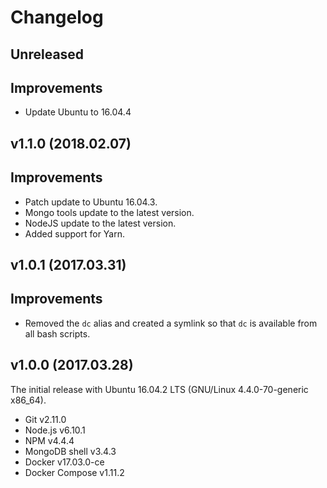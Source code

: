 # Changelog

## Unreleased

## Improvements

- Update Ubuntu to 16.04.4

## v1.1.0 (2018.02.07)

## Improvements

- Patch update to Ubuntu 16.04.3.
- Mongo tools update to the latest version.
- NodeJS update to the latest version.
- Added support for Yarn.

## v1.0.1 (2017.03.31)

## Improvements

- Removed the `dc` alias and created a symlink so that `dc` is available from all bash scripts.

## v1.0.0 (2017.03.28)

The initial release with Ubuntu 16.04.2 LTS (GNU/Linux 4.4.0-70-generic x86_64).

- Git v2.11.0
- Node.js v6.10.1
- NPM v4.4.4
- MongoDB shell v3.4.3
- Docker v17.03.0-ce
- Docker Compose v1.11.2
